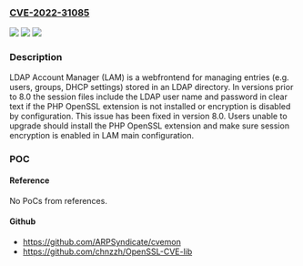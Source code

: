 ### [CVE-2022-31085](https://cve.mitre.org/cgi-bin/cvename.cgi?name=CVE-2022-31085)
![](https://img.shields.io/static/v1?label=Product&message=lam&color=blue)
![](https://img.shields.io/static/v1?label=Version&message=%3C%208.0%20&color=brightgreen)
![](https://img.shields.io/static/v1?label=Vulnerability&message=CWE-311%3A%20Missing%20Encryption%20of%20Sensitive%20Data&color=brightgreen)

### Description

LDAP Account Manager (LAM) is a webfrontend for managing entries (e.g. users, groups, DHCP settings) stored in an LDAP directory. In versions prior to 8.0 the session files include the LDAP user name and password in clear text if the PHP OpenSSL extension is not installed or encryption is disabled by configuration. This issue has been fixed in version 8.0. Users unable to upgrade should install the PHP OpenSSL extension and make sure session encryption is enabled in LAM main configuration.

### POC

#### Reference
No PoCs from references.

#### Github
- https://github.com/ARPSyndicate/cvemon
- https://github.com/chnzzh/OpenSSL-CVE-lib

